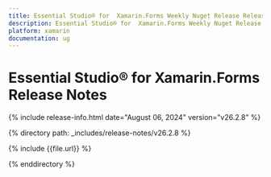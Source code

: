 ```yaml
---
title: Essential Studio® for  Xamarin.Forms Weekly Nuget Release Release Notes  
description: Essential Studio® for  Xamarin.Forms Weekly Nuget Release Release Notes  
platform: xamarin
documentation: ug
---
```


# Essential Studio® for  Xamarin.Forms  Release Notes  

{% include release-info.html date="August 06, 2024"  version="v26.2.8" %} 

{% directory path: _includes/release-notes/v26.2.8 %}

{% include {{file.url}} %}

{% enddirectory %}
